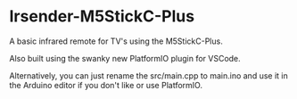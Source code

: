 # Irsender-M5StickC-Plus

A basic infrared remote for TV's using the M5StickC-Plus.

Also built using the swanky new PlatformIO plugin for VSCode.

Alternatively, you can just rename the src/main.cpp to main.ino and use it in the Arduino editor if you don't like or use PlatformIO. 
